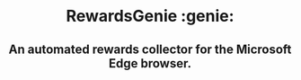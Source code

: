 <br>
<br>
<br>
<br>
<h1 align="center">RewardsGenie :genie:</h1>
<h2 align="center">An automated rewards collector for the Microsoft Edge browser.</h2>
<br>
<br>
<br>
<br>
